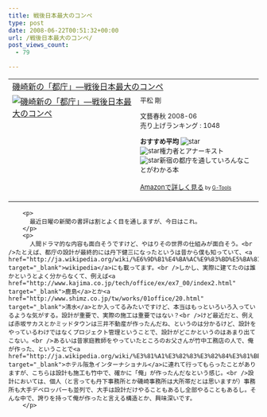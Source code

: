 ```yaml
---
title: 戦後日本最大のコンペ
type: post
date: 2008-06-22T00:51:32+00:00
url: /戦後日本最大のコンペ/
post_views_count:
  - 79

---
```

</p> 

<table cellpadding="5" border="0">
  <tr>
    <td colspan="2">
      <a href="http://www.amazon.co.jp/gp/redirect.html%3FASIN=4163702903%26tag=konnokiyotaka-22%26lcode=xm2%26cID=2025%26ccmID=165953%26location=/o/ASIN/4163702903%253FSubscriptionId=0G91FPYVW6ZGWBH4Y9G2" target="_blank">磯崎新の「都庁」―戦後日本最大のコンペ</a><img height="1" alt="" src="http://www.assoc-amazon.jp/e/ir?t=konnokiyotaka-22&l=ur2&o=9" width="1" border="0" />
    </td>
  </tr>
  
  <tr>
    <td valign="top">
      <a href="http://www.amazon.co.jp/gp/redirect.html%3FASIN=4163702903%26tag=konnokiyotaka-22%26lcode=xm2%26cID=2025%26ccmID=165953%26location=/o/ASIN/4163702903%253FSubscriptionId=0G91FPYVW6ZGWBH4Y9G2" target="_blank"><img alt="磯崎新の「都庁」―戦後日本最大のコンペ" src="https://i1.wp.com/ecx.images-amazon.com/images/I/51kDDDS6BCL._SL160_.jpg" border="0" data-recalc-dims="1" /></a>
    </td>
    <td valign="top">
      <font size="-1">平松 剛</p>
      <p>
        文藝春秋 2008-06<br />売り上げランキング : 1048
      </p>
      <p>
        <strong>おすすめ平均 </strong><img alt="star" src="https://i1.wp.com/g-images.amazon.com/images/G/01/detail/stars-5-0.gif" data-recalc-dims="1" /><br /><img alt="star" src="https://i1.wp.com/g-images.amazon.com/images/G/01/detail/stars-5-0.gif" data-recalc-dims="1" />権力者とアナーキスト<br /><img alt="star" src="https://i1.wp.com/g-images.amazon.com/images/G/01/detail/stars-5-0.gif" data-recalc-dims="1" />新宿の都庁を通していろんなことがわかる本
      </p>
      <p>
        <a href="http://www.amazon.co.jp/gp/redirect.html%3FASIN=4163702903%26tag=konnokiyotaka-22%26lcode=xm2%26cID=2025%26ccmID=165953%26location=/o/ASIN/4163702903%253FSubscriptionId=0G91FPYVW6ZGWBH4Y9G2" target="_blank">Amazonで詳しく見る</a></font><font size="-2"> by <a href="http://www.goodpic.com/mt/aws/index.html">G-Tools</a></font></td> </tr> </tbody> </table> 
        
        <p>
          最近日曜の新聞の書評は割とよく目を通しますが、今日はこれ。
        </p>
        <p>
          人間ドラマ的な内容も面白そうですけど、やはりその世界の仕組みが面白そう。<br />たとえば、都庁の設計が最終的には丹下健三になったというは昔から僕も知っていて、<a href="http://ja.wikipedia.org/wiki/%E6%9D%B1%E4%BA%AC%E9%83%BD%E5%BA%81%E8%88%8E" target="_blank">wikipedia</a>にも載ってます。<br />しかし、実際に建てたのは誰かというとよく分からなくて、例えば<a href="http://www.kajima.co.jp/tech/office/ex/ex7_00/index2.html" target="_blank">鹿島</a>とか<a href="http://www.shimz.co.jp/tw/works/01office/20.html" target="_blank">清水</a>とか入ってるみたいですけど、本当はもっといろいろ入っているような気がする。設計が重要で、実際の施工は重要ではない？<br />けど最近だと、例えば赤坂サカスとかミッドタウンは三井不動産が作ったんだね、というのは分かるけど、設計をやっているわけではなくプロジェクト管理ということで、設計がどこかというのはあまり出てこない。<br />あるいは昔家庭教師をやっていたところのお父さんが竹中工務店の人で、俺が作った、ということで<a href="http://ja.wikipedia.org/wiki/%E3%81%A1%E3%82%83%E3%82%84%E3%81%BE%E3%81%A1%E3%82%A2%E3%83%97%E3%83%AD%E3%83%BC%E3%82%BA" target="_blank">ホテル阪急インターナショナル</a>に連れて行ってもらったことがありますが、こちらは設計も施工も竹中で、確かに「俺」が作ったんだなという感じ。<br />設計においては、個人（と言っても丹下事務所とか磯崎事務所は大所帯だとは思いますが）事務所も大手デベロッパーも並列で、大手は設計だけやることもあるし全部やることもあるし。そんな中で、誇りを持って俺が作ったと言える構造とか、興味深いです。
        </p>